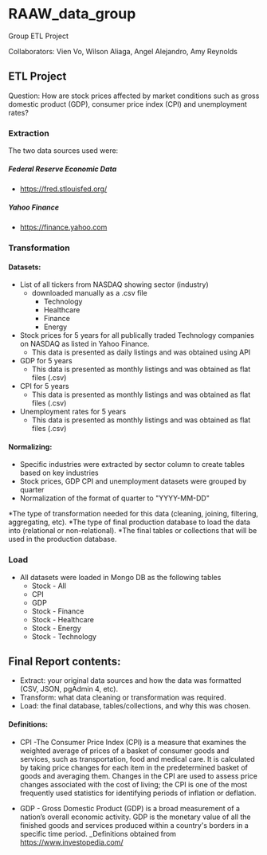 # RAAW_data_group
Group ETL Project

Collaborators: Vien Vo, Wilson Aliaga, Angel Alejandro, Amy Reynolds


## ETL Project

Question: How are stock prices affected by market conditions such as gross domestic product (GDP), consumer price index (CPI) and unemployment rates?

### Extraction

The two data sources used were:

##### Federal Reserve Economic Data
  * https://fred.stlouisfed.org/
##### Yahoo Finance
  * https://finance.yahoo.com



### Transformation

#### Datasets:
* List of all tickers from NASDAQ showing sector (industry)
  * downloaded manually as a .csv file
    * Technology
    * Healthcare
    * Finance
    * Energy
* Stock prices for 5 years for all publically traded Technology companies on NASDAQ as listed in Yahoo Finance.
  * This data is presented as daily listings and was obtained using API
* GDP for 5 years
  * This data is presented as monthly listings and was obtained as flat files (.csv)
* CPI for 5 years 
  * This data is presented as monthly listings and was obtained as flat files (.csv)
* Unemployment rates for 5 years
  * This data is presented as monthly listings and was obtained as flat files (.csv)

#### Normalizing:
* Specific industries were extracted by sector column to create tables based on key industries 
* Stock prices, GDP CPI and unemployment datasets were grouped by quarter
* Normalization of the format of quarter to "YYYY-MM-DD"

*The type of transformation needed for this data (cleaning, joining, filtering, aggregating, etc).
*The type of final production database to load the data into (relational or non-relational).
*The final tables or collections that will be used in the production database.

### Load
* All datasets were loaded in Mongo DB as the following tables
  * Stock - All
  * CPI
  * GDP
  * Stock - Finance
  * Stock - Healthcare
  * Stock - Energy
  * Stock - Technology



## Final Report contents:

* Extract: your original data sources and how the data was formatted (CSV, JSON, pgAdmin 4, etc).
* Transform: what data cleaning or transformation was required.
* Load: the final database, tables/collections, and why this was chosen.


#### Definitions:
* CPI -The Consumer Price Index (CPI) is a measure that examines the weighted average of prices of a basket of consumer goods and services, such as transportation, food and medical care. It is calculated by taking price changes for each item in the predetermined basket of goods and averaging them. Changes in the CPI are used to assess price changes associated with the cost of living; the CPI is one of the most frequently used statistics for identifying periods of inflation or deflation.


* GDP - Gross Domestic Product (GDP) is a broad measurement of a nation’s overall economic activity. GDP is the monetary value of all the finished goods and services produced within a country's borders in a specific time period.
_Definitions obtained from https://www.investopedia.com/
